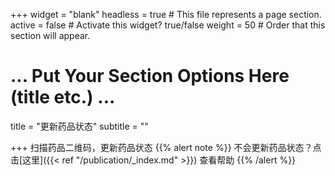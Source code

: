 +++
widget = "blank"
headless = true  # This file represents a page section.
active = false  # Activate this widget? true/false
weight = 50  # Order that this section will appear.
# ... Put Your Section Options Here (title etc.) ...

title = "更新药品状态"
subtitle = ""

+++
扫描药品二维码，更新药品状态
{{% alert note %}}
不会更新药品状态？点击[这里]({{< ref "/publication/_index.md" >}}) 查看帮助
{{% /alert %}}
